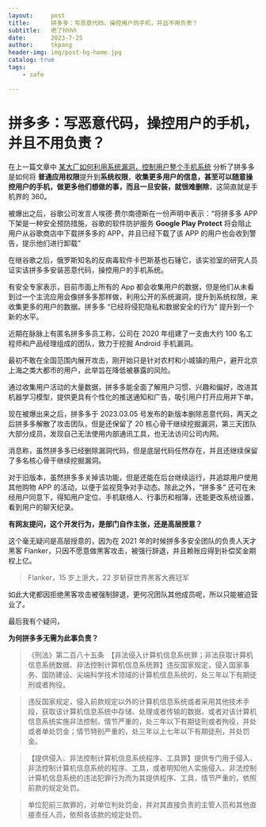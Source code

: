 ```yaml
---
layout:     post
title:      拼多多：写恶意代码，操控用户的手机，并且不用负责？
subtitle:   绝了hhhh
date:       2023-7-25
author:     tkpang
header-img: img/post-bg-home.jpg
catalog: true
tags:
    - safe

---
```




# 拼多多：写恶意代码，操控用户的手机，并且不用负责？



在上一篇文章中 [某大厂如何利用系统漏洞，控制用户整个手机系统](https://mp.weixin.qq.com/s/YuUCehxypPcejimSTAj_Ag) 分析了拼多多是如何将 **普通应用权限**提升到**系统权限**，**收集更多用户的信息，甚至可以随意操控用户的手机，做更多他们想做的事，而且一旦安装，就很难删除**，这简直就是手机界的 360。

被爆出之后，谷歌公司发言人埃德·费尔南德斯在一份声明中表示：“将拼多多 APP 下架是一种安全预防措施，谷歌的软件防护服务 **Google Play Protect** 将会阻止用户从谷歌商店中下载拼多多的 APP，并且已经下载了该 APP 的用户也会收到警告，提示他们进行卸载”

在继谷歌之后，俄罗斯知名的反病毒软件卡巴斯基也石锤它，该实验室的研究人员证实该拼多多安装恶意代码，操控用户的手机系统。

有安全专家表示，目前市面上所有的 App 都会收集用户的数据，但是他们从未看到过一个主流应用会像拼多多那样做，利用公开的系统漏洞，提升到系统权限，来收集更多的用户的数据。拼多多 “已经将侵犯隐私和数据安全的行为“ 提升到一个新的水平。

近期在脉脉上有匿名拼多多员工称，公司在 2020 年组建了一支由大约 100 名工程师和产品经理组成的团队，致力于挖掘 Android 手机漏洞。

最初不敢在全国范围内展开攻击，刚开始只是针对农村和小城镇的用户，避开北京上海之类大都市的用户，此举旨在降低被暴露的风险。

通过收集用户活动的大量数据，拼多多能全面了解用户习惯、兴趣和偏好，改进其机器学习模型，提供更具有个性化的推送通知和广告，吸引用户打开应用并下单。

现在被爆出来之后，拼多多于 2023.03.05 号发布的新版本删除恶意代码，两天之后拼多多解散了攻击团队，但是还保留了 20 核心骨干继续挖掘漏洞，第三天团队大部分成员，发现自己无法使用内部通讯工具，也无法访问公司内网。

消息称，虽然拼多多已经删除漏洞代码，但是底层代码任然存在，并且还继续保留了多名核心骨干继续挖掘漏洞。

对于旧版本，虽然拼多多关掉该功能，但是还能在后台继续运行，并追踪用户使用其他购物 APP 的活动，以便于监视竞争对手动态。除此之外，“拼多多” 还可在未经用户同意下，得知用户定位、手机联络人、行事历和相簿，还能更改系统设置，看到用户的聊天纪录。

**有网友提问，这个开发行为，是部门自作主张，还是高层授意？**

这个毫无疑问是高层授意的，因为在 2021 年的时候拼多多安全团队的负责人天才黑客 Flanker，只因不愿意做黑客攻击，被强行辞退，并且赖账应得到补偿奖金期权上亿。

> Flanker，15 岁上浙大，22 岁斩获世界黑客大赛冠军

如此大佬都因拒绝黑客攻击被强制辞退，更何况团队其他成员呢，所以只能被迫营业了。



最后我有个疑问，

**为何拼多多无需为此事负责？**

>《刑法》第二百八十五条　【非法侵入计算机信息系统罪；非法获取计算机信息系统数据、非法控制计算机信息系统罪】违反国家规定，侵入国家事务、国防建设、尖端科学技术领域的计算机信息系统的，处三年以下有期徒刑或者拘役。

>   违反国家规定，侵入前款规定以外的计算机信息系统或者采用其他技术手段，获取该计算机信息系统中存储、处理或者传输的数据，或者对该计算机信息系统实施非法控制，情节严重的，处三年以下有期徒刑或者拘役，并处或者单处罚金；情节特别严重的，处三年以上七年以下有期徒刑，并处罚金。

>   【提供侵入、非法控制计算机信息系统程序、工具罪】提供专门用于侵入、非法控制计算机信息系统的程序、工具，或者明知他人实施侵入、非法控制计算机信息系统的违法犯罪行为而为其提供程序、工具，情节严重的，依照前款的规定处罚。

>    单位犯前三款罪的，对单位判处罚金，并对其直接负责的主管人员和其他直接责任人员，依照各该款的规定处罚。